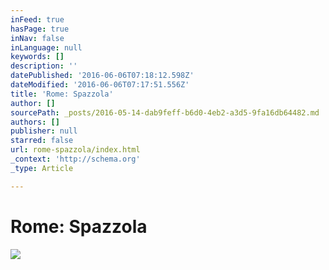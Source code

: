 ```yaml
---
inFeed: true
hasPage: true
inNav: false
inLanguage: null
keywords: []
description: ''
datePublished: '2016-06-06T07:18:12.598Z'
dateModified: '2016-06-06T07:17:51.556Z'
title: 'Rome: Spazzola'
author: []
sourcePath: _posts/2016-05-14-dab9feff-b6d0-4eb2-a3d5-9fa16db64482.md
authors: []
publisher: null
starred: false
url: rome-spazzola/index.html
_context: 'http://schema.org'
_type: Article

---
```

# Rome: Spazzola
![](https://the-grid-user-content.s3-us-west-2.amazonaws.com/ddc3888c-544e-4e03-b479-b9d2a91fb6ae.jpg)